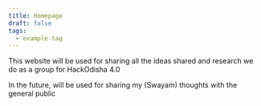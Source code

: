 ```yaml
---
title: Homepage
draft: false
tags:
  - example-tag
---
```

 
This website will be used for sharing all the ideas shared and research we do as a group for HackOdisha 4.0

In the future, will be used for sharing my (Swayam) thoughts with the general public